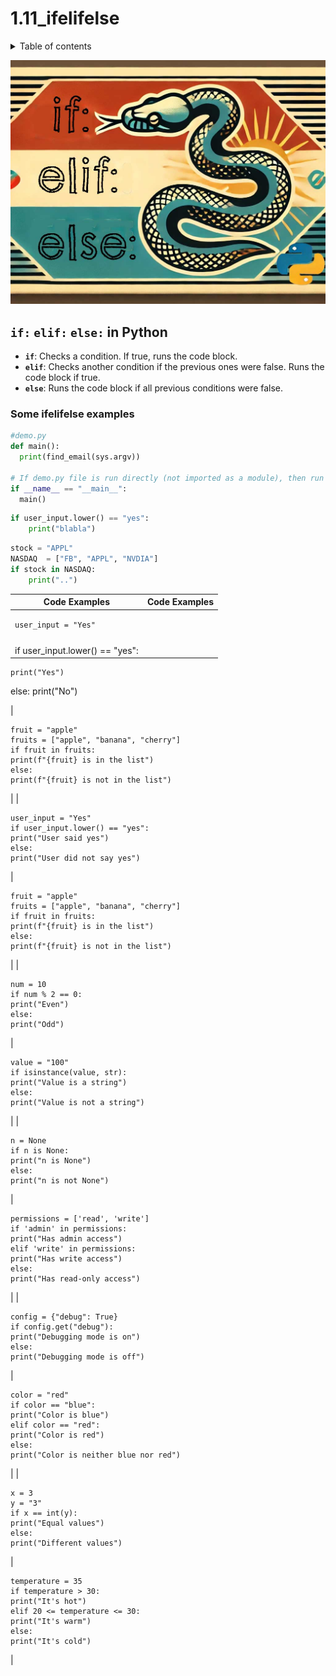 # 1.11\_ifelifelse

<details>

<summary>Table of contents</summary>

{: .text-delta } 1. TOC {:toc}

</details>

![alt text](images/custom-image-2024-07-24-17-14-29.png)

## `if:` `elif:` `else:` in Python

* **`if`**: Checks a condition. If true, runs the code block.
* **`elif`**: Checks another condition if the previous ones were false. Runs the code block if true.
* **`else`**: Runs the code block if all previous conditions were false.

### Some ifelifelse examples

```python
#demo.py
def main():
  print(find_email(sys.argv))

# If demo.py file is run directly (not imported as a module), then run the main() function.
if __name__ == "__main__":
  main()

```

```python
if user_input.lower() == "yes":
    print("blabla")
```

```python
stock = "APPL"
NASDAQ  = ["FB", "APPL", "NVDIA"]
if stock in NASDAQ:
    print("..")
```

| Code Examples                               | Code Examples |
| ------------------------------------------- | ------------- |
| <pre><code>user_input = "Yes"
</code></pre> |               |
| if user\_input.lower() == "yes":            |               |

```
print("Yes")
```

else: print("No")

|

```
fruit = "apple"
fruits = ["apple", "banana", "cherry"]
if fruit in fruits:
print(f"{fruit} is in the list")
else:
print(f"{fruit} is not in the list")
```

\| |

```
user_input = "Yes"
if user_input.lower() == "yes":
print("User said yes")
else:
print("User did not say yes")
```

|

```
fruit = "apple"
fruits = ["apple", "banana", "cherry"]
if fruit in fruits:
print(f"{fruit} is in the list")
else:
print(f"{fruit} is not in the list")
```

\| |

```
num = 10
if num % 2 == 0:
print("Even")
else:
print("Odd")
```

|

```
value = "100"
if isinstance(value, str):
print("Value is a string")
else:
print("Value is not a string")
```

\| |

```
n = None
if n is None:
print("n is None")
else:
print("n is not None")
```

|

```
permissions = ['read', 'write']
if 'admin' in permissions:
print("Has admin access")
elif 'write' in permissions:
print("Has write access")
else:
print("Has read-only access")
```

\| |

```
config = {"debug": True}
if config.get("debug"):
print("Debugging mode is on")
else:
print("Debugging mode is off")
```

|

```
color = "red"
if color == "blue":
print("Color is blue")
elif color == "red":
print("Color is red")
else:
print("Color is neither blue nor red")
```

\| |

```
x = 3
y = "3"
if x == int(y):
print("Equal values")
else:
print("Different values")
```

|

```
temperature = 35
if temperature > 30:
print("It's hot")
elif 20 <= temperature <= 30:
print("It's warm")
else:
print("It's cold")
```

|
